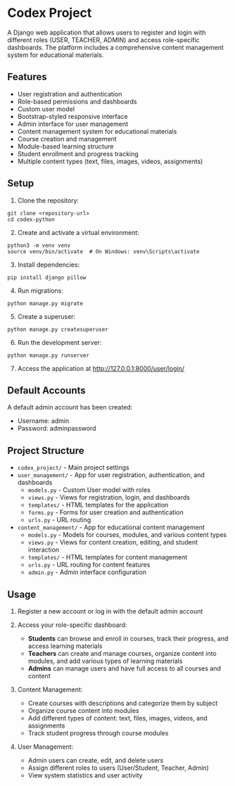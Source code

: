 # Codex Project

A Django web application that allows users to register and login with different roles (USER, TEACHER, ADMIN) and access role-specific dashboards. The platform includes a comprehensive content management system for educational materials.

## Features

- User registration and authentication
- Role-based permissions and dashboards
- Custom user model
- Bootstrap-styled responsive interface
- Admin interface for user management
- Content management system for educational materials
- Course creation and management
- Module-based learning structure
- Student enrollment and progress tracking
- Multiple content types (text, files, images, videos, assignments)

## Setup

1. Clone the repository:
```
git clone <repository-url>
cd codex-python
```

2. Create and activate a virtual environment:
```
python3 -m venv venv
source venv/bin/activate  # On Windows: venv\Scripts\activate
```

3. Install dependencies:
```
pip install django pillow
```

4. Run migrations:
```
python manage.py migrate
```

5. Create a superuser:
```
python manage.py createsuperuser
```

6. Run the development server:
```
python manage.py runserver
```

7. Access the application at http://127.0.0.1:8000/user/login/

## Default Accounts

A default admin account has been created:
- Username: admin
- Password: adminpassword

## Project Structure

- `codex_project/` - Main project settings
- `user_management/` - App for user registration, authentication, and dashboards
  - `models.py` - Custom User model with roles
  - `views.py` - Views for registration, login, and dashboards
  - `templates/` - HTML templates for the application
  - `forms.py` - Forms for user creation and authentication
  - `urls.py` - URL routing
- `content_management/` - App for educational content management
  - `models.py` - Models for courses, modules, and various content types
  - `views.py` - Views for content creation, editing, and student interaction
  - `templates/` - HTML templates for content management
  - `urls.py` - URL routing for content features
  - `admin.py` - Admin interface configuration

## Usage

1. Register a new account or log in with the default admin account
2. Access your role-specific dashboard:
   - **Students** can browse and enroll in courses, track their progress, and access learning materials
   - **Teachers** can create and manage courses, organize content into modules, and add various types of learning materials
   - **Admins** can manage users and have full access to all courses and content

3. Content Management:
   - Create courses with descriptions and categorize them by subject
   - Organize course content into modules
   - Add different types of content: text, files, images, videos, and assignments
   - Track student progress through course modules

4. User Management:
   - Admin users can create, edit, and delete users
   - Assign different roles to users (User/Student, Teacher, Admin)
   - View system statistics and user activity